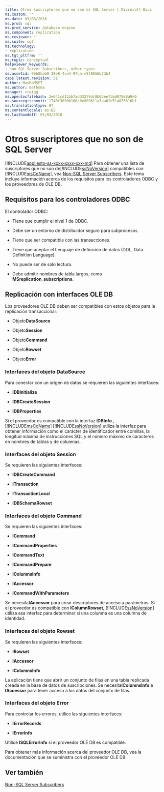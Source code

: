 ```yaml
---
title: Otros suscriptores que no son de SQL Server | Microsoft Docs
ms.custom: ''
ms.date: 03/08/2016
ms.prod: sql
ms.prod_service: database-engine
ms.component: replication
ms.reviewer: ''
ms.suite: sql
ms.technology:
- replication
ms.tgt_pltfrm: ''
ms.topic: conceptual
helpviewer_keywords:
- non-SQL Server Subscribers, other types
ms.assetid: 96b8beb9-38e8-4ce4-97ca-c0f8656b73b4
caps.latest.revision: 31
author: MashaMSFT
ms.author: mathoma
manager: craigg
ms.openlocfilehash: 2e641cd12ab7add3279dc0b03eefbbd97568a9e0
ms.sourcegitcommit: 1740f3090b168c0e809611a7aa6fd514075616bf
ms.translationtype: HT
ms.contentlocale: es-ES
ms.lasthandoff: 05/03/2018
---
```

# <a name="other-non-sql-server-subscribers"></a>Otros suscriptores que no son de SQL Server
[!INCLUDE[appliesto-ss-xxxx-xxxx-xxx-md](../../../includes/appliesto-ss-xxxx-xxxx-xxx-md.md)]
  Para obtener una lista de suscriptores que no son de[!INCLUDE[ssNoVersion](../../../includes/ssnoversion-md.md)] compatibles con [!INCLUDE[msCoName](../../../includes/msconame-md.md)], vea [Non-SQL Server Subscribers](../../../relational-databases/replication/non-sql/non-sql-server-subscribers.md). Este tema incluye información acerca de los requisitos para los controladores ODBC y los proveedores de OLE DB.  
  
## <a name="odbc-driver-requirements"></a>Requisitos para los controladores ODBC  
 El controlador ODBC:  
  
-   Tiene que cumplir el nivel 1 de ODBC.  
  
-   Debe ser un entorno de distribuidor seguro para subprocesos.  
  
-   Tiene que ser compatible con las transacciones.  
  
-   Tiene que aceptar el Lenguaje de definición de datos (DDL, Data Definition Language).  
  
-   No puede ser de solo lectura.  
  
-   Debe admitir nombres de tabla largos, como **MSreplication_subscriptions**.  
  
## <a name="replicating-using-ole-db-interfaces"></a>Replicación con interfaces OLE DB  
 Los proveedores OLE DB deben ser compatibles con estos objetos para la replicación transaccional:  
  
-   Objeto**DataSource**   
  
-   Objeto**Session**   
  
-   Objeto**Command**   
  
-   Objeto**Rowset**   
  
-   Objeto**Error**   
  
### <a name="datasource-object-interfaces"></a>Interfaces del objeto DataSource  
 Para conectar con un origen de datos se requieren las siguientes interfaces:  
  
-   **IDBInitialize**  
  
-   **IDBCreateSession**  
  
-   **IDBProperties**  
  
 Si el proveedor es compatible con la interfaz **IDBInfo** , [!INCLUDE[msCoName](../../../includes/msconame-md.md)] [!INCLUDE[ssNoVersion](../../../includes/ssnoversion-md.md)] utiliza la interfaz para obtener información como el carácter de identificador entre comillas, la longitud máxima de instrucciones SQL y el número máximo de caracteres en nombres de tablas y de columnas.  
  
### <a name="session-object-interfaces"></a>Interfaces del objeto Session  
 Se requieren las siguientes interfaces:  
  
-   **IDBCreateCommand**  
  
-   **ITransaction**  
  
-   **ITransactionLocal**  
  
-   **IDBSchemaRowset**  
  
### <a name="command-object-interfaces"></a>Interfaces del objeto Command  
 Se requieren las siguientes interfaces:  
  
-   **ICommand**  
  
-   **ICommandProperties**  
  
-   **ICommandText**  
  
-   **ICommandPrepare**  
  
-   **IColumnsInfo**  
  
-   **IAccessor**  
  
-   **ICommandWithParameters**  
  
 Se necesita**IAccessor** para crear descriptores de acceso a parámetros. Si el proveedor es compatible con **IColumnRowset**, [!INCLUDE[ssNoVersion](../../../includes/ssnoversion-md.md)] utiliza esa interfaz para determinar si una columna es una columna de identidad.  
  
### <a name="rowset-object-interfaces"></a>Interfaces del objeto Rowset  
 Se requieren las siguientes interfaces:  
  
-   **IRowset**  
  
-   **IAccessor**  
  
-   **IColumnsInfo**  
  
 La aplicación tiene que abrir un conjunto de filas en una tabla replicada creada en la base de datos de suscripciones. Se necesita**IColumnsInfo** e **IAccessor** para tener acceso a los datos del conjunto de filas.  
  
### <a name="error-object-interfaces"></a>Interfaces del objeto Error  
 Para controlar los errores, utilice las siguientes interfaces:  
  
-   **IErrorRecords**  
  
-   **IErrorInfo**  
  
 Utilice **ISQLErrorInfo** si el proveedor OLE DB es compatible.  
  
 Para obtener más información acerca del proveedor OLE DB, vea la documentación que se suministra con el proveedor OLE DB.  
  
## <a name="see-also"></a>Ver también  
 [Non-SQL Server Subscribers](../../../relational-databases/replication/non-sql/non-sql-server-subscribers.md)  
  
  
